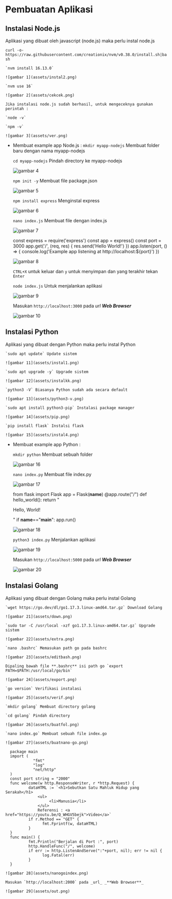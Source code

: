 # Pembuatan Aplikasi

## Instalasi Node.js

   Aplikasi yang dibuat oleh javascript (node.js) maka perlu instal node.js

`curl -o- https://raw.githubusercontent.com/creationix/nvm/v0.38.0/install.sh|bash`

    `nvm install 16.13.0`

    ![gambar 1](assets/instal2.png)

    `nvm use 16`

    ![gambar 2](assets/cekcek.png)

    Jika instalasi node.js sudah berhasil, untuk mengeceknya gunakan perintah :

    `node -v`

    `npm -v`

    ![gambar 3](assets/ver.png)

-   Membuat example app Node.js :
`mkdir myapp-nodejs` Membuat folder baru dengan nama myapp-nodejs

    `cd myapp-nodejs` Pindah directory ke myapp-nodejs

    ![gambar 4](assets/buatfolder.png)

    `npm init -y` Membuat file package.json

    ![gambar 5](assets/buatjson.png)

    `npm install express` Menginstal express

    ![gambar 6](assets/expressinstal.png)

    `nano index.js` Membuat file dengan index.js

    ![gambar 7](assets/nanabuat.png)

      const express = require('express')
      const app = express()
      const port = 3000
      app.get('/', (req, res) {
        res.send('Hello World!')
      })
      app.listen(port, () => {
        console.log('Example app listening at http://localhost:${port}')
      })

    ![gambar 8](assets/nanacode.png)    

    `CTRL+X` untuk keluar dan `y` untuk menyimpan dan yang terakhir tekan `Enter`

    `node index.js` Untuk menjalankan aplikasi

    ![gambar 9](assets/jalan.png)

      Masukan `http://localhost:3000` pada _url_ _**Web Browser**_

    ![gambar 10](assets/berjalan.png)

## Instalasi Python

   Aplikasi yang dibuat dengan Python maka perlu instal Python

    `sudo apt update` Update sistem

    ![gambar 11](assets/instal1.png)

    `sudo apt upgrade -y` Upgrade sistem

    ![gambar 12](assets/instalkk.png)

    `python3 -V` Biasanya Python sudah ada secara default

    ![gambar 13](assets/python3-v.png)

    `sudo apt install python3-pip` Instalasi package manager

    ![gambar 14](assets/pip.png)

    `pip install flask` Instalsi flask

    ![gambar 15](assets/instal4.png)

-   Membuat example app Python :

    `mkdir python` Membuat sebuah folder

    ![gambar 16](assets/folder.png)

    `nano index.py` Membuat file index.py

    ![gambar 17](assets/nanoedit.png)

      from flask import Flask
      app = Flask(__name__)
      @app.route("/")
      def hello_world():
          return "<p>Hello, World!</p>"
      if __name__=="__main__":
          app.run()

    ![gambar 18](assets/buatnano.png)

    `python3 index.py` Menjalankan aplikasi

    ![gambar 19](assets/manjalankan.png)

      Masukan `http://localhost:5000` pada _url_ _**Web Browser**_

    ![gambar 20](assets/webview.png)

## Instalasi Golang

   Aplikasi yang dibuat dengan Golang maka perlu instal Golang

    `wget https://go.dev/dl/go1.17.3.linux-amd64.tar.gz` Download Golang

    ![gambar 21](assets/down.png)

    `sudo tar -C /usr/local -xzf go1.17.3.linux-amd64.tar.gz` Upgrade sistem

    ![gambar 22](assets/extra.png)

    `nano .bashrc` Memasukan path go pada bashrc

    ![gambar 23](assets/editbash.png)

    Dipaling bawah file **.bashrc** isi path go `export PATH=$PATH:/usr/local/go/bin`

    ![gambar 24](assets/export.png)

    `go version` Verifikasi instalasi

    ![gambar 25](assets/verif.png)

    `mkdir golang` Membuat directory golang

    `cd golang` Pindah directory

    ![gambar 26](assets/buatfol.png)

    `nano index.go` Membuat sebuah file index.go

    ![gambar 27](assets/buatnano-go.png)

      package main
      import (
    	        "fmt"
    	        "log"
    	        "net/http"
      )
      const port string = "2000"
      func welcome(w http.ResponseWriter, r *http.Request) {
    	      dataHTML := `<h1>Sebutkan Satu Mahluk Hidup yang Serakah</h1>
    		      <ul>
    			       <li>Manusia</li>
    		      </ul>
    		      Referensi : <a href="https://youtu.be/Q_WHGV5bejk">Video</a>`
    	      if r.Method == "GET" {
    		        fmt.Fprintf(w, dataHTML)
    	      }
      }
      func main() {
    	      fmt.Println("Berjalan di Port :", port)
    	      http.HandleFunc("/", welcome)
    	      if err := http.ListenAndServe(":"+port, nil); err != nil {
    		        log.Fatal(err)
    	      }
      }

    ![gambar 28](assets/nanogoindex.png)

    Masukan `http://localhost:2000` pada _url_ _**Web Browser**_

    ![gambar 29](assets/out.png)
